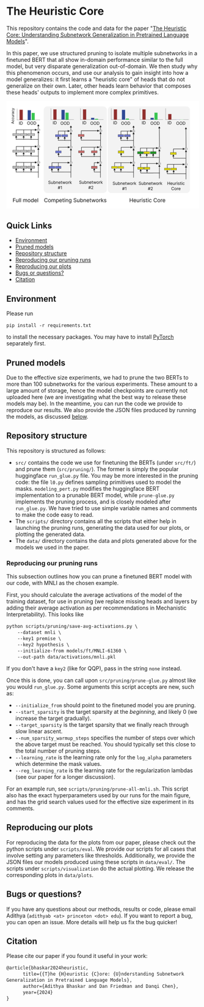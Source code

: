 # The Heuristic Core

This repository contains the code and data for the paper "[The Heuristic Core: Understanding Subnetwork Generalization in Pretrained Language Models](https://arxiv.org/abs/2403.03942)".

In this paper, we use structured pruning to isolate multiple subnetworks in a finetuned BERT that all show in-domain performance similar to the full model, but very disparate generalization out-of-domain. We then study why this phenomenon occurs, and use our analysis to gain insight into how a model generalizes: it first learns a "heuristic core" of heads that do not generalize on their own. Later, other heads learn behavior that composes these heads' outputs to implement more complex primitives.

<p align="center">
  <img src="assets/teaser.png" alt="Teaser Figure" width="800"/>
</p>

## Quick Links

- [Environment](#environment)
- [Pruned models](#pruned-models)
- [Repository structure](#repository-structure)
- [Reproducing our pruning runs](#reproducing-our-pruning-runs)
- [Reproducing our plots](#reproducing-our-plots)
- [Bugs or questions?](#bugs-or-questions)
- [Citation](#citation)

## Environment
Please run
```
pip install -r requirements.txt
```
to install the necessary packages. You may have to install [PyTorch](https://pytorch.org/) separately first.

## Pruned models

Due to the effective size experiments, we had to prune the two BERTs to more than 100 subnetworks for the various experiments. These amount to a large amount of storage, hence the model checkpoints are currently not uploaded here (we are investigating what the best way to release these models may be). In the meantime, you can run the code we provide to reproduce our results. We also provide the JSON files produced by running the models, as discussed [below](#repository-structure).

## Repository structure

This repository is structured as follows:
- `src/` contains the code we use for finetuning the BERTs (under `src/ft/`) and prune them (`src/pruning/`). The former is simply the popular huggingface `run_glue.py` file. You may be more interested in the pruning code: the file `l0.py` defines sampling primitives used to model the masks. `modeling_pert.py` modifies the huggingface BERT implementation to a prunable BERT model, while `prune-glue.py` implements the pruning process, and is closely modeled after `run_glue.py`. We have tried to use simple variable names and comments to make the code easy to read.
-  The `scripts/` directory contains all the scripts that either help in launching the pruning runs, generating the data used for our plots, or plotting the generated data.
- The `data/` directory contains the data and plots generated above for the models we used in the paper.

### Reproducing our pruning runs

This subsection outlines how you can prune a finetuned BERT model with our code, with MNLI as the chosen example.

First, you should calculate the average activations of the model of the training dataset, for use in pruning (we replace missing heads and layers by adding their average activation as per recommendations in Mechanistic Interpretability). This looks like
```
python scripts/pruning/save-avg-activations.py \
    --dataset mnli \
    --key1 premise \
    --key2 hypothesis \
    --initialize-from models/ft/MNLI-61360 \
    --out-path data/activations/mnli.pkl
```
If you don't have a `key2` (like for QQP), pass in the string `none` instead.

Once this is done, you can call upon `src/pruning/prune-glue.py` almost like you would `run_glue.py`. Some arguments this script accepts are new, such as:
- `--initialize_from` should point to the finetuned model you are pruning.
- `--start_sparsity` is the target sparsity at the *beginning*, and likely 0 (we increase the target gradually).
- `--target_sparsity` is the target sparsity that we finally reach through slow linear ascent.
- `--num_sparsity_warmup_steps` specifies the number of steps over which the above target must be reached. You should typically set this close to the total number of pruning steps.
- `--learning_rate` is the learning rate only for the `log_alpha` parameters which determine the mask values.
- `--reg_learning_rate` is the learning rate for the regularization lambdas (see our paper for a longer discussion).

For an example run, see `scripts/pruning/prune-all-mnli.sh`. This script also has the exact hyperparameters used by our runs for the main figure, and has the grid search values used for the effective size experiment in its comments.

## Reproducing our plots

For reproducing the data for the plots from our paper, please check out the python scripts under `scripts/eval`. We provide our scripts for all cases that involve setting any parameters like thresholds. Additionally, we provide the JSON files our models produced using these scripts in `data/eval/`. The scripts under `scripts/visualization` do the actual plotting. We release the corresponding plots in `data/plots`.

## Bugs or questions?

If you have any questions about our methods, results or code, please email Adithya (`adithyab <at> princeton <dot> edu`). If you want to report a bug, you can open an issue. More details will help us fix the bug quicker!

## Citation

Please cite our paper if you found it useful in your work:
```
@article{bhaskar2024heuristic,
      title={{T}he {H}euristic {C}ore: {U}nderstanding Subnetwork Generalization in Pretrained Language Models}, 
      author={Adithya Bhaskar and Dan Friedman and Danqi Chen},
      year={2024}
}
```